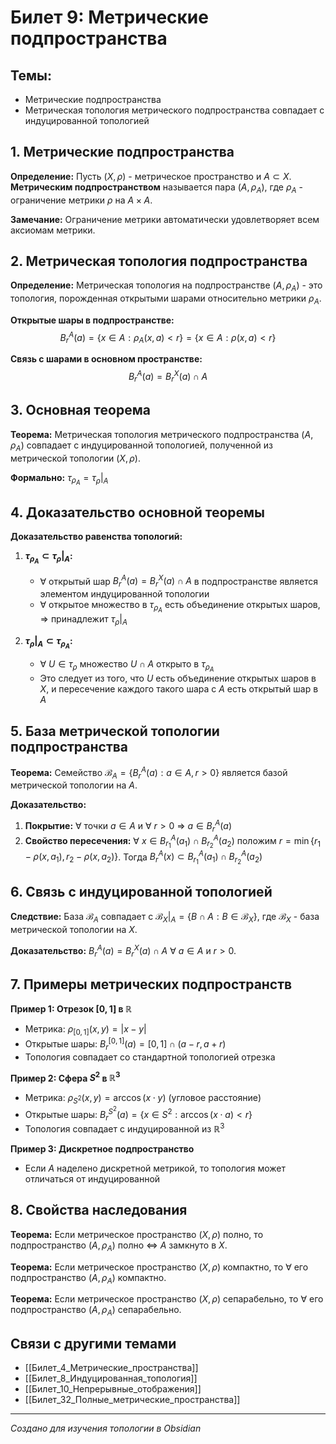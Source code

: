 # Билет 9: Метрические подпространства

## Темы:
- Метрические подпространства
- Метрическая топология метрического подпространства совпадает с индуцированной топологией

## 1. Метрические подпространства

**Определение:** Пусть $(X, \rho)$ - метрическое пространство и $A \subset X$. **Метрическим подпространством** называется пара $(A, \rho_A)$, где $\rho_A$ - ограничение метрики $\rho$ на $A \times A$.

**Замечание:** Ограничение метрики автоматически удовлетворяет всем аксиомам метрики.

## 2. Метрическая топология подпространства

**Определение:** Метрическая топология на подпространстве $(A, \rho_A)$ - это топология, порожденная открытыми шарами относительно метрики $\rho_A$.

**Открытые шары в подпространстве:**
$$B_r^A(a) = \{x \in A : \rho_A(x, a) < r\} = \{x \in A : \rho(x, a) < r\}$$

**Связь с шарами в основном пространстве:**
$$B_r^A(a) = B_r^X(a) \cap A$$

## 3. Основная теорема

**Теорема:** Метрическая топология метрического подпространства $(A, \rho_A)$ совпадает с индуцированной топологией, полученной из метрической топологии $(X, \rho)$.

**Формально:** $\tau_{\rho_A} = \tau_{\rho}|_A$

## 4. Доказательство основной теоремы

**Доказательство равенства топологий:**

1. **$\tau_{\rho_A} \subset \tau_{\rho}|_A$:**
   - ∀ открытый шар $B_r^A(a) = B_r^X(a) \cap A$ в подпространстве является элементом индуцированной топологии
   - ∀ открытое множество в $\tau_{\rho_A}$ есть объединение открытых шаров, ⇒ принадлежит $\tau_{\rho}|_A$

2. **$\tau_{\rho}|_A \subset \tau_{\rho_A}$:**
   - ∀ $U \in \tau_{\rho}$ множество $U \cap A$ открыто в $\tau_{\rho_A}$
   - Это следует из того, что $U$ есть объединение открытых шаров в $X$, и пересечение каждого такого шара с $A$ есть открытый шар в $A$

## 5. База метрической топологии подпространства

**Теорема:** Семейство $\mathcal{B}_A = \{B_r^A(a) : a \in A, r > 0\}$ является базой метрической топологии на $A$.

**Доказательство:**
1. **Покрытие:** ∀ точки $a \in A$ и ∀ $r > 0$ ⇒ $a \in B_r^A(a)$
2. **Свойство пересечения:** ∀ $x \in B_{r_1}^A(a_1) \cap B_{r_2}^A(a_2)$ положим $r = \min\{r_1 - \rho(x, a_1), r_2 - \rho(x, a_2)\}$. Тогда $B_r^A(x) \subset B_{r_1}^A(a_1) \cap B_{r_2}^A(a_2)$

## 6. Связь с индуцированной топологией

**Следствие:** База $\mathcal{B}_A$ совпадает с $\mathcal{B}_X|_A = \{B \cap A : B \in \mathcal{B}_X\}$, где $\mathcal{B}_X$ - база метрической топологии на $X$.

**Доказательство:** $B_r^A(a) = B_r^X(a) \cap A$ ∀ $a \in A$ и $r > 0$.

## 7. Примеры метрических подпространств

**Пример 1: Отрезок $[0,1]$ в $\mathbb{R}$**
- Метрика: $\rho_{[0,1]}(x, y) = |x - y|$
- Открытые шары: $B_r^{[0,1]}(a) = [0,1] \cap (a-r, a+r)$
- Топология совпадает со стандартной топологией отрезка

**Пример 2: Сфера $S^2$ в $\mathbb{R}^3$**
- Метрика: $\rho_{S^2}(x, y) = \arccos(x \cdot y)$ (угловое расстояние)
- Открытые шары: $B_r^{S^2}(a) = \{x \in S^2 : \arccos(x \cdot a) < r\}$
- Топология совпадает с индуцированной из $\mathbb{R}^3$

**Пример 3: Дискретное подпространство**
- Если $A$ наделено дискретной метрикой, то топология может отличаться от индуцированной

## 8. Свойства наследования

**Теорема:** Если метрическое пространство $(X, \rho)$ полно, то подпространство $(A, \rho_A)$ полно ⇔ $A$ замкнуто в $X$.

**Теорема:** Если метрическое пространство $(X, \rho)$ компактно, то ∀ его подпространство $(A, \rho_A)$ компактно.

**Теорема:** Если метрическое пространство $(X, \rho)$ сепарабельно, то ∀ его подпространство $(A, \rho_A)$ сепарабельно.



## Связи с другими темами

- [[Билет_4_Метрические_пространства]]
- [[Билет_8_Индуцированная_топология]]
- [[Билет_10_Непрерывные_отображения]]
- [[Билет_32_Полные_метрические_пространства]]

---
*Создано для изучения топологии в Obsidian*
